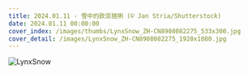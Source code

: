 ```yaml
---
title: 2024.01.11 - 雪中的欧亚猞猁 (© Jan Stria/Shutterstock)
date: 2024.01.11 00:00:00
cover_index: /images/thumbs/LynxSnow_ZH-CN8908082275_533x300.jpg
cover_detail: /images/LynxSnow_ZH-CN8908082275_1920x1080.jpg
---
```


![LynxSnow](/images/LynxSnow_ZH-CN8908082275_1920x1080.jpg)
